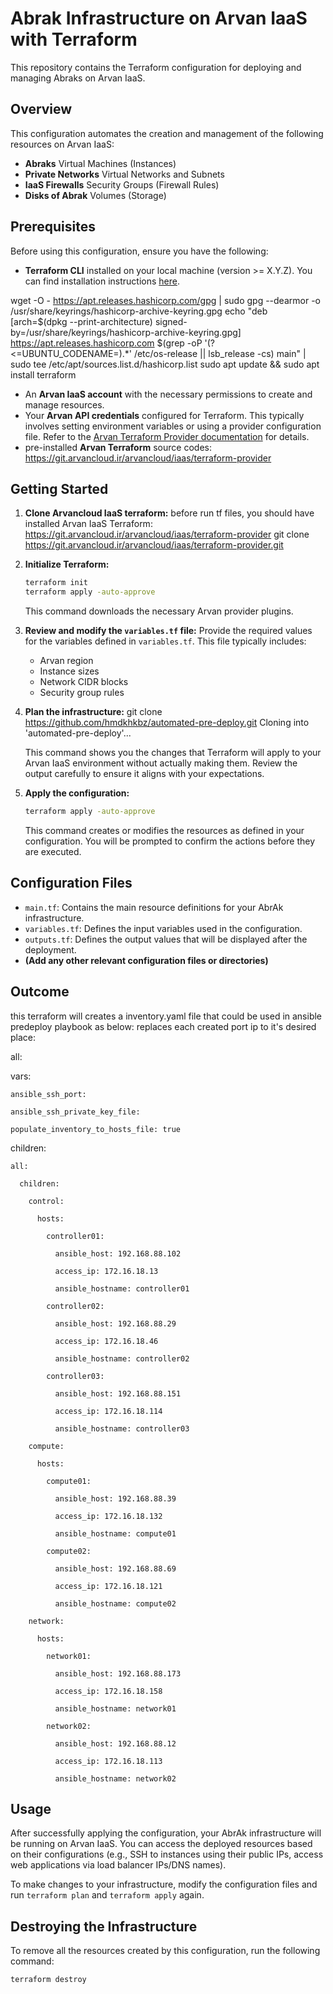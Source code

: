 # Abrak Infrastructure on Arvan IaaS with Terraform

This repository contains the Terraform configuration for deploying and managing Abraks on Arvan IaaS.

## Overview

This configuration automates the creation and management of the following resources on Arvan IaaS:

* **Abraks** Virtual Machines (Instances)
* **Private Networks** Virtual Networks and Subnets
* **IaaS Firewalls** Security Groups (Firewall Rules)
* **Disks of Abrak** Volumes (Storage)

## Prerequisites

Before using this configuration, ensure you have the following:

* **Terraform CLI** installed on your local machine (version >= X.Y.Z). You can find installation instructions [here](https://www.terraform.io/downloads.html).

wget -O - https://apt.releases.hashicorp.com/gpg | sudo gpg --dearmor -o /usr/share/keyrings/hashicorp-archive-keyring.gpg
echo "deb [arch=$(dpkg --print-architecture) signed-by=/usr/share/keyrings/hashicorp-archive-keyring.gpg] https://apt.releases.hashicorp.com $(grep -oP '(?<=UBUNTU_CODENAME=).*' /etc/os-release || lsb_release -cs) main" | sudo tee /etc/apt/sources.list.d/hashicorp.list
sudo apt update && sudo apt install terraform

* An **Arvan IaaS account** with the necessary permissions to create and manage resources.
* Your **Arvan API credentials** configured for Terraform. This typically involves setting environment variables or using a provider configuration file. Refer to the [Arvan Terraform Provider documentation](<Arvan Provider Documentation Link - Replace with actual link>) for details.
* pre-installed **Arvan Terraform** source codes: https://git.arvancloud.ir/arvancloud/iaas/terraform-provider
## Getting Started

1.  **Clone Arvancloud IaaS terraform:**
    before run tf files, you should have installed Arvan IaaS Terraform: 
     https://git.arvancloud.ir/arvancloud/iaas/terraform-provider
git clone https://git.arvancloud.ir/arvancloud/iaas/terraform-provider.git



2.  **Initialize Terraform:**
    ```bash
    terraform init
    terraform apply -auto-approve
    ```
    This command downloads the necessary Arvan provider plugins.

3.  **Review and modify the `variables.tf` file:**
    Provide the required values for the variables defined in `variables.tf`. This file typically includes:
    * Arvan region
    * Instance sizes
    * Network CIDR blocks
    * Security group rules


4.  **Plan the infrastructure:**
git clone https://github.com/hmdkhkbz/automated-pre-deploy.git
Cloning into 'automated-pre-deploy'...


    This command shows you the changes that Terraform will apply to your Arvan IaaS environment without actually making them. Review the output carefully to ensure it aligns with your expectations.

5.  **Apply the configuration:**
    ```bash
    terraform apply -auto-approve
    ```
    This command creates or modifies the resources as defined in your configuration. You will be prompted to confirm the actions before they are executed.

## Configuration Files

* `main.tf`: Contains the main resource definitions for your AbrAk infrastructure.
* `variables.tf`: Defines the input variables used in the configuration.
* `outputs.tf`: Defines the output values that will be displayed after the deployment.
* **(Add any other relevant configuration files or directories)**

## Outcome
this terraform will creates a inventory.yaml file that could be used in ansible predeploy playbook as below: 
replaces each created port ip to it's desired place:

all:

  vars:

    ansible_ssh_port: 

    ansible_ssh_private_key_file: 

    populate_inventory_to_hosts_file: true

  children:

    all:

      children:

        control:

          hosts:

            controller01:

              ansible_host: 192.168.88.102

              access_ip: 172.16.18.13

              ansible_hostname: controller01

            controller02:

              ansible_host: 192.168.88.29

              access_ip: 172.16.18.46

              ansible_hostname: controller02

            controller03:

              ansible_host: 192.168.88.151

              access_ip: 172.16.18.114

              ansible_hostname: controller03

        compute:

          hosts:

            compute01:

              ansible_host: 192.168.88.39

              access_ip: 172.16.18.132

              ansible_hostname: compute01

            compute02:

              ansible_host: 192.168.88.69

              access_ip: 172.16.18.121

              ansible_hostname: compute02

        network:

          hosts:

            network01:

              ansible_host: 192.168.88.173

              access_ip: 172.16.18.158

              ansible_hostname: network01

            network02:

              ansible_host: 192.168.88.12

              access_ip: 172.16.18.113

              ansible_hostname: network02 


## Usage

After successfully applying the configuration, your AbrAk infrastructure will be running on Arvan IaaS. You can access the deployed resources based on their configurations (e.g., SSH to instances using their public IPs, access web applications via load balancer IPs/DNS names).

To make changes to your infrastructure, modify the configuration files and run `terraform plan` and `terraform apply` again.

## Destroying the Infrastructure

To remove all the resources created by this configuration, run the following command:

```bash
terraform destroy
